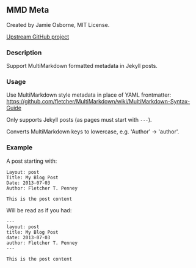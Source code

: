 ## MMD Meta

Created by Jamie Osborne, MIT License.

[Upstream GitHub project](https://github.com/jmeosbn/mmd_meta)


### Description

Support MultiMarkdown formatted metadata in Jekyll posts.


### Usage

Use MultiMarkdown style metadata in place of YAML frontmatter:
https://github.com/fletcher/MultiMarkdown/wiki/MultiMarkdown-Syntax-Guide

Only supports Jekyll posts (as pages must start with `---`).

Converts MultiMarkdown keys to lowercase, e.g. 'Author' -> 'author'.


### Example

A post starting with:

    Layout: post
    Title: My Blog Post
    Date: 2013-07-03
    Author: Fletcher T. Penney

    This is the post content

Will be read as if you had:

    ---
    layout: post
    title: My Blog Post
    date: 2013-07-03
    author: Fletcher T. Penney
    ---

    This is the post content
